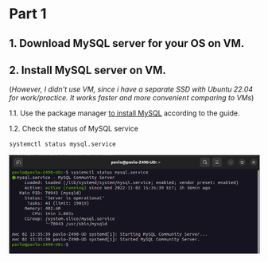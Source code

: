 # Part 1
## 1. Download MySQL server for your OS on VM.
## 2. Install MySQL server on VM. 
(_However, I didn't use VM, since i have a separate SSD with Ubuntu 22.04 for work/practice. It works faster and more convenient comparing to VMs_)

1.1. Use the package manager [to install MySQL](https://linuxhint.com/install-mysql-on-ubuntu-22-04/#:~:text=To%20install%20MySQL%20on%20Ubuntu%2022.04%2C%20first%2C%20execute%20the%20system,the%20%E2%80%9Csudo%20mysql_secure_installation%E2%80%9D%20command.) according to the guide.

1.2. Check the status of MySQL service

```bash
systemctl status mysql.service 
```
![This is a alt text.](/Screenshots/01.png "This is a sample image.")
